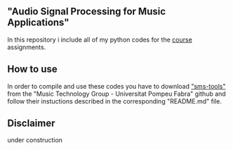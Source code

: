 ## "Audio Signal Processing for Music Applications"
In this repository i include all of my python codes for the [course](https://www.coursera.org/learn/audio-signal-processing) assignments.


## How to use
In order to compile and use these codes you have to download ["sms-tools"](https://github.com/MTG/sms-tools) from the "Music Technology Group - Universitat Pompeu Fabra" github and follow their instuctions described in the corresponding "README.md" file.


## Disclaimer
under construction
